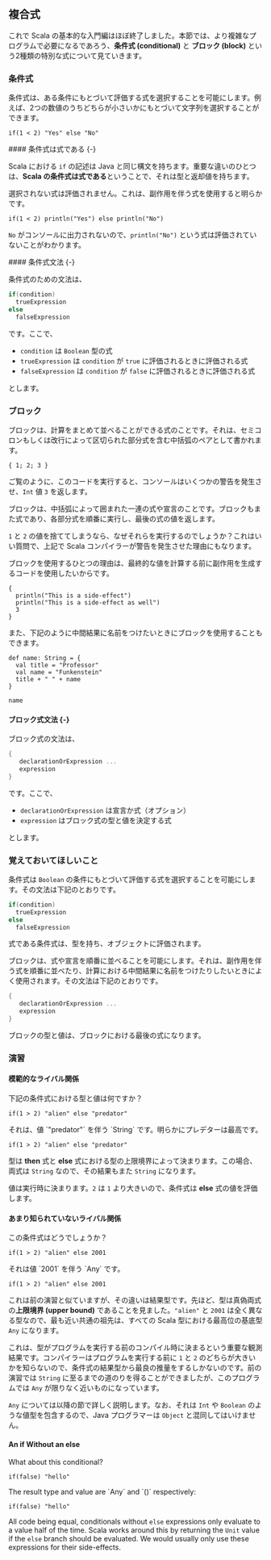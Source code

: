 ## 複合式

これで Scala の基本的な入門編はほぼ終了しました。本節では、より複雑なプログラムで必要になるであろう、**条件式 (conditional)** と **ブロック (block)** という2種類の特別な式について見ていきます。

### 条件式

条件式は、ある条件にもとづいて評価する式を選択することを可能にします。例えば、2つの数値のうちどちらが小さいかにもとづいて文字列を選択することができます。

```tut:book
if(1 < 2) "Yes" else "No"
```

<div class="callout callout-info">
#### 条件式は式である {-}

Scala における `if` の記述は Java と同じ構文を持ちます。重要な違いのひとつは、**Scala の条件式は式である**ということで、それは型と返却値を持ちます。
</div>

選択されない式は評価されません。これは、副作用を伴う式を使用すると明らかです。

```tut:book
if(1 < 2) println("Yes") else println("No")
```

`No` がコンソールに出力されないので、`println("No")` という式は評価されていないことがわかります。

<div class="callout callout-info">
#### 条件式文法 {-}

条件式のための文法は、

```scala
if(condition)
  trueExpression
else
  falseExpression
```

です。ここで、

- `condition` は `Boolean` 型の式
- `trueExpression` は `condition` が `true` に評価されるときに評価される式
- `falseExpression` は `condition` が `false` に評価されるときに評価される式

とします。
</div>


### ブロック

ブロックは、計算をまとめて並べることができる式のことです。それは、セミコロンもしくは改行によって区切られた部分式を含む中括弧のペアとして書かれます。

```tut:book:fail
{ 1; 2; 3 }
```

ご覧のように、このコードを実行すると、コンソールはいくつかの警告を発生させ、`Int` 値 `3` を返します。

ブロックは、中括弧によって囲まれた一連の式や宣言のことです。ブロックもまた式であり、各部分式を順番に実行し、最後の式の値を返します。

`1` と `2` の値を捨ててしまうなら、なぜそれらを実行するのでしょうか？これはいい質問で、上記で Scala コンパイラーが警告を発生させた理由にもなります。

ブロックを使用するひとつの理由は、最終的な値を計算する前に副作用を生成するコードを使用したいからです。

```tut:book
{
  println("This is a side-effect")
  println("This is a side-effect as well")
  3
}
```

また、下記のように中間結果に名前をつけたいときにブロックを使用することもできます。

```tut:book:silent
def name: String = {
  val title = "Professor"
  val name = "Funkenstein"
  title + " " + name
}
```

```tut:book
name
```

<div class="callout callout-info">

#### ブロック式文法 {-}

ブロック式の文法は、

```scala
{
   declarationOrExpression ...
   expression
}
```

です。ここで、

- `declarationOrExpression` は宣言か式（オプション）
- `expression` はブロック式の型と値を決定する式

とします。
</div>

### 覚えておいてほしいこと

条件式は `Boolean` の条件にもとづいて評価する式を選択することを可能にします。その文法は下記のとおりです。

```scala
if(condition)
  trueExpression
else
  falseExpression
```

式である条件式は、型を持ち、オブジェクトに評価されます。


ブロックは、式や宣言を順番に並べることを可能にします。それは、副作用を伴う式を順番に並べたり、計算における中間結果に名前をつけたりしたいときによく使用されます。その文法は下記のとおりです。

```scala
{
   declarationOrExpression ...
   expression
}
```

ブロックの型と値は、ブロックにおける最後の式になります。


### 演習

#### 模範的なライバル関係

下記の条件式における型と値は何ですか？

```tut:book:silent
if(1 > 2) "alien" else "predator"
```

<div class="solution">
それは、値 `"predator"` を伴う `String` です。明らかにプレデターは最高です。

```tut:book
if(1 > 2) "alien" else "predator"
```

型は **then** 式と **else** 式における型の上限境界によって決まります。この場合、両式は `String` なので、その結果もまた `String` になります。

値は実行時に決まります。`2` は `1` より大きいので、条件式は **else** 式の値を評価します。
</div>

#### あまり知られていないライバル関係

この条件式はどうでしょうか？

```tut:book:silent
if(1 > 2) "alien" else 2001
```

<div class="solution">
それは値 `2001` を伴う `Any` です。

```tut:book
if(1 > 2) "alien" else 2001
```

これは前の演習と似ていますが、その違いは結果型です。先ほど、型は真偽両式の**上限境界 (upper bound)** であることを見ました。`"alien"` と `2001` は全く異なる型なので、最も近い共通の祖先は、すべての Scala 型における最高位の基底型 `Any` になります。

これは、型がプログラムを実行する前のコンパイル時に決まるという重要な観測結果です。コンパイラーはプログラムを実行する前に `1` と `2` のどちらが大きいかを知らないので、条件式の結果型から最良の推量をするしかないのです。前の演習では `String` に至るまでの道のりを得ることができましたが、このプログラムでは `Any` が限りなく近いものになっています。

`Any` については以降の節で詳しく説明します。なお、それは `Int` や `Boolean` のような値型を包含するので、Java プログラマーは `Object` と混同してはいけません。
</div>

#### An if Without an else

What about this conditional?

```tut:book:silent
if(false) "hello"
```

<div class="solution">
The result type and value are `Any` and `()` respectively:

```tut:book
if(false) "hello"
```

All code being equal, conditionals without `else` expressions only evaluate to a value half of the time. Scala works around this by returning the `Unit` value if the `else` branch should be evaluated. We would usually only use these expressions for their side-effects.
</div>
